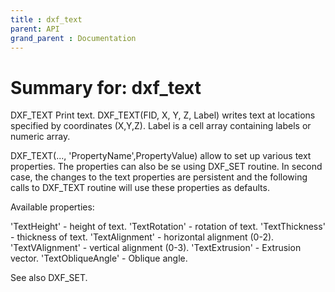 ```yaml
---
title : dxf_text
parent: API
grand_parent : Documentation
---
```

# Summary for: **dxf_text**

DXF_TEXT Print text.
DXF_TEXT(FID, X, Y, Z, Label) writes text at locations specified by
coordinates (X,Y,Z). Label is a cell array containing labels or
numeric array.

DXF_TEXT(..., 'PropertyName',PropertyValue) allow to set up various
text properties. The properties can also be se using DXF_SET routine.
In second case, the changes to the text properties are persistent and
the following calls to DXF_TEXT routine will use these properties as
defaults.

Available properties:

'TextHeight' - height of text.
'TextRotation' - rotation of text.
'TextThickness' - thickness of text.
'TextAlignment' - horizontal alignment (0-2).
'TextVAlignment' - vertical alignment (0-3).
'TextExtrusion' - Extrusion vector.
'TextObliqueAngle' - Oblique angle.

See also DXF_SET.

